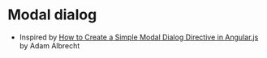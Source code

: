# Modal dialog
- Inspired by [How to Create a Simple Modal Dialog Directive in Angular.js](http://adamalbrecht.com/2013/12/12/creating-a-simple-modal-dialog-directive-in-angular-js/) by Adam Albrecht
